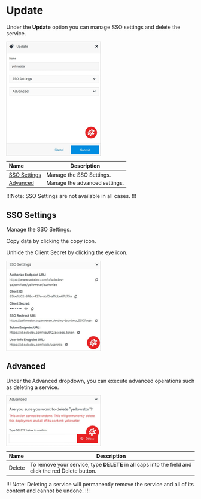 # Update

Under the **Update** option you can manage SSO settings and delete the service.

<img src="../../../images/updateservice.jpg" alt="updateservice" style="width: 50%; display: block"></a>

**Name** | **Description** 
:--- | ---
<a href="/services/service-overview/update/#sso-settings">SSO Settings</a> | Manage the SSO Settings. 
<a href="/services/service-overview/update/#advanced">Advanced</a> | Manage the advanced settings.

!!!Note:
SSO Settings are not available in all cases.
!!!

## SSO Settings

Manage the SSO Settings.

Copy data by clicking the copy icon.

Unhide the Client Secret by clicking the eye icon.

<img src="../../../images/updateservice3.jpg" alt="updateservice3" style="width: 50%; display: block"></a>

## Advanced

Under the Advanced dropdown, you can execute advanced operations such as deleting a service. 

<img src="../../../images/updateservice2.jpg" alt="updateservice2" style="width: 50%; display: block"></a>

**Name** | **Description** 
:--- | ---
Delete | To remove your service, type **DELETE** in all caps into the field and click the red Delete button.

!!! Note: 
Deleting a service will permanently remove the service and all of its content and cannot be undone.
!!!
